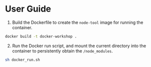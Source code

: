# User Guide

1. Build the Dockerfile to create the `node-tool` image for running the container.
```sh
docker build -t docker-workshop .
```

2. Run the Docker run script, and mount the current directory into the container to persistently obtain the `/node_modules`.

```sh
sh docker_run.sh
```